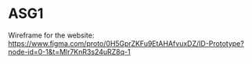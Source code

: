 # ASG1
Wireframe for the website: https://www.figma.com/proto/0H5GprZKFu9EtAHAfvuxDZ/ID-Prototype?node-id=0-1&t=Mlr7KnR3s24uRZ8q-1